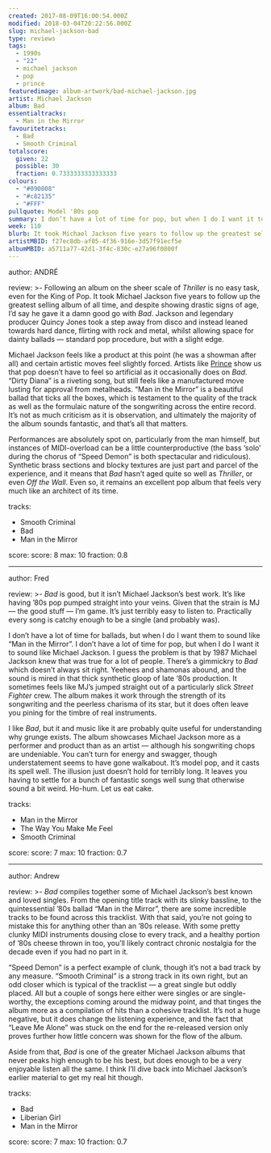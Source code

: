 ```yaml
---
created: 2017-08-09T16:00:54.000Z
modified: 2018-03-04T20:22:56.000Z
slug: michael-jackson-bad
type: reviews
tags:
  - 1990s
  - "22"
  - michael jackson
  - pop
  - prince
featuredimage: album-artwork/bad-michael-jackson.jpg
artist: Michael Jackson
album: Bad
essentialtracks:
  - Man in the Mirror
favouritetracks:
  - Bad
  - Smooth Criminal
totalscore:
  given: 22
  possible: 30
  fraction: 0.7333333333333333
colours:
  - "#090808"
  - "#c82135"
  - "#FFF"
pullquote: Model '80s pop
summary: I don’t have a lot of time for pop, but when I do I want it to sound like Michael Jackson. I guess the problem is that by 1987 Michael Jackson knew that was true for a lot of people. There’s a gimmickry to Bad which doesn’t always sit right.
week: 110
blurb: It took Michael Jackson five years to follow up the greatest selling album of all time, and despite showing signs of age, Bad gave it a damn good go.
artistMBID: f27ec8db-af05-4f36-916e-3d57f91ecf5e
albumMBID: a5711a77-42d1-3f4c-830c-e27a96f0800f
---
```

author: ANDRÉ

review: >-
  Following an album on the sheer scale of *Thriller* is no easy task, even for the King of Pop. It took Michael Jackson five years to follow up the greatest selling album of all time, and despite showing drastic signs of age, I’d say he gave it a damn good go with *Bad*. Jackson and legendary producer Quincy Jones took a step away from disco and instead leaned towards hard dance, flirting with rock and metal, whilst allowing space for dainty ballads — standard pop procedure, but with a slight edge. 
  
  Michael Jackson feels like a product at this point (he was a showman after all) and certain artistic moves feel slightly forced. Artists like [Prince](reviews/prince-purple-rain/) show us that pop doesn’t have to feel so artificial as it occasionally does on *Bad*. “Dirty Diana” is a riveting song, but still feels like a manufactured move lusting for approval from metalheads. “Man in the Mirror” is a beautiful ballad that ticks all the boxes, which is testament to the quality of the track as well as the formulaic nature of the songwriting across the entire record. It’s not as much criticism as it is observation, and ultimately the majority of the album sounds fantastic, and that’s all that matters. 
  
  Performances are absolutely spot on, particularly from the man himself, but instances of MIDI-overload can be a little counterproductive (the bass ‘solo’ during the chorus of “Speed Demon” is both spectacular and ridiculous). Synthetic brass sections and blocky textures are just part and parcel of the experience, and it means that *Bad* hasn’t aged quite so well as *Thriller*, or even *Off the Wall*. Even so, it remains an excellent pop album that feels very much like an architect of its time.

tracks:
  - Smooth Criminal
  - ­­Bad
  - ­­Man in the Mirror

score:
  score: 8
  max: 10
  fraction: 0.8

---
author: Fred

review: >-
  *Bad* is good, but it isn’t Michael Jackson’s best work. It’s like having ’80s pop pumped straight into your veins. Given that the strain is MJ — the good stuff — I’m game. It’s just terribly easy to listen to. Practically every song is catchy enough to be a single (and probably was). 
  
  I don’t have a lot of time for ballads, but when I do I want them to sound like “Man in the Mirror”. I don’t have a lot of time for pop, but when I do I want it to sound like Michael Jackson. I guess the problem is that by 1987 Michael Jackson knew that was true for a lot of people. There’s a gimmickry to *Bad* which doesn’t always sit right. Yeehees and shamonas abound, and the sound is mired in that thick synthetic gloop of late ‘80s production. It sometimes feels like MJ’s jumped straight out of a particularly slick *Street Fighter* crew. The album makes it work through the strength of its songwriting and the peerless charisma of its star, but it does often leave you pining for the timbre of real instruments.

  I like *Bad*, but it and music like it are probably quite useful for understanding why grunge exists. The album showcases Michael Jackson more as a performer and product than as an artist — although his songwriting chops are undeniable. You can’t turn for energy and swagger, though understatement seems to have gone walkabout. It’s model pop, and it casts its spell well. The illusion just doesn’t hold for terribly long. It leaves you having to settle for a bunch of fantastic songs well sung that otherwise sound a bit weird. Ho-hum. Let us eat cake.

tracks:
  - Man in the Mirror
  - ­­The Way You Make Me Feel
  - ­­Smooth Criminal

score:
  score: 7
  max: 10
  fraction: 0.7

---
author: Andrew

review: >-
  *Bad* compiles together some of Michael Jackson’s best known and loved singles. From the opening title track with its slinky bassline, to the quintessential ’80s ballad “Man in the Mirror”, there are some incredible tracks to be found across this tracklist. With that said, you’re not going to mistake this for anything other than an ’80s release. With some pretty clunky MIDI instruments dousing close to every track, and a healthy portion of ’80s cheese thrown in too, you’ll likely contract chronic nostalgia for the decade even if you had no part in it. 
  
  “Speed Demon” is a perfect example of clunk, though it’s not a bad track by any measure. “Smooth Criminal” is a strong track in its own right, but an odd closer which is typical of the tracklist — a great single but oddly placed. All but a couple of songs here either were singles or are single-worthy, the exceptions coming around the midway point, and that tinges the album more as a compilation of hits than a cohesive tracklist. It’s not a huge negative, but it does change the listening experience, and the fact that “Leave Me Alone” was stuck on the end for the re-released version only proves further how little concern was shown for the flow of the album. 
  
  Aside from that, *Bad* is one of the greater Michael Jackson albums that never peaks high enough to be his best, but does enough to be a very enjoyable listen all the same. I think I’ll dive back into Michael Jackson’s earlier material to get my real hit though.

tracks:
  - Bad
  - ­­Liberian Girl
  - ­­Man in the Mirror

score:
  score: 7
  max: 10
  fraction: 0.7
